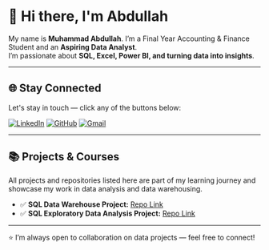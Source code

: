 # 👋 Hi there, I'm Abdullah

My name is **Muhammad Abdullah**. I’m a Final Year Accounting & Finance Student and an **Aspiring Data Analyst**.  
I’m passionate about **SQL, Excel, Power BI, and turning data into insights**.

---

## 🌐 Stay Connected

Let's stay in touch — click any of the buttons below:

[![LinkedIn](https://img.shields.io/badge/LinkedIn-0A66C2?style=for-the-badge&logo=linkedin&logoColor=white)](https://www.linkedin.com/in/muhammad-abdullah-27aa02257/) [![GitHub](https://img.shields.io/badge/GitHub-000000?style=for-the-badge&logo=github&logoColor=white)](https://github.com/Aquadorius) [![Gmail](https://img.shields.io/badge/Gmail-D14836?style=for-the-badge&logo=gmail&logoColor=white)](mailto:muhammadabdullah4028@gmail.com)

---

## 📚 Projects & Courses

All projects and repositories listed here are part of my learning journey and showcase my work in data analysis and data warehousing.

- ✅ **SQL Data Warehouse Project:** [Repo Link](https://github.com/Aquadorius/SQL-Data-Warehouse-Project.git)  
- ✅ **SQL Exploratory Data Analysis Project:** [Repo Link](https://github.com/Aquadorius/SQL-Exploratory-Data-Analytics.git)

---

⭐ I’m always open to collaboration on data projects — feel free to connect!

